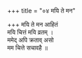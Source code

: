 +++
title = "०४ मयि ते मन"

+++
मयि ते मन आहितं  
मयि चित्तं मयि व्रतम् ।  
ममेद् अपि क्रताव् असो  
मम चित्ते सचावहै ॥